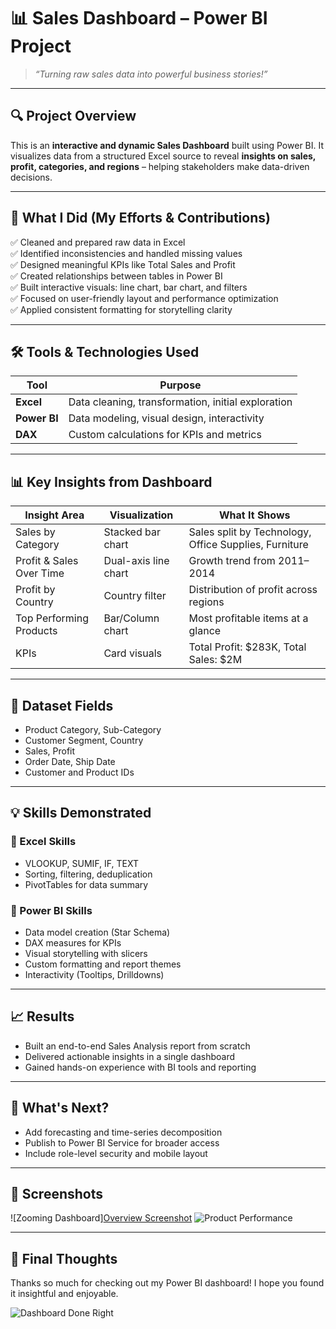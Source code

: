 # 📊 Sales Dashboard – Power BI Project

> _“Turning raw sales data into powerful business stories!”_
---
## 🔍 Project Overview

This is an **interactive and dynamic Sales Dashboard** built using Power BI. It visualizes data from a structured Excel source to reveal **insights on sales, profit, categories, and regions** – helping stakeholders make data-driven decisions.

---

## 🧠 What I Did (My Efforts & Contributions)

✅ Cleaned and prepared raw data in Excel  
✅ Identified inconsistencies and handled missing values  
✅ Designed meaningful KPIs like Total Sales and Profit  
✅ Created relationships between tables in Power BI  
✅ Built interactive visuals: line chart, bar chart, and filters  
✅ Focused on user-friendly layout and performance optimization  
✅ Applied consistent formatting for storytelling clarity  

---

## 🛠️ Tools & Technologies Used

| Tool        | Purpose |
|-------------|---------|
| **Excel**   | Data cleaning, transformation, initial exploration |
| **Power BI**| Data modeling, visual design, interactivity |
| **DAX**     | Custom calculations for KPIs and metrics |

---

## 📊 Key Insights from Dashboard

| Insight Area            | Visualization         | What It Shows |
|-------------------------|-----------------------|----------------|
| Sales by Category       | Stacked bar chart     | Sales split by Technology, Office Supplies, Furniture |
| Profit & Sales Over Time| Dual-axis line chart  | Growth trend from 2011–2014 |
| Profit by Country       | Country filter        | Distribution of profit across regions |
| Top Performing Products | Bar/Column chart      | Most profitable items at a glance |
| KPIs                   | Card visuals          | Total Profit: $283K, Total Sales: $2M |

---

## 📁 Dataset Fields

- Product Category, Sub-Category  
- Customer Segment, Country  
- Sales, Profit  
- Order Date, Ship Date  
- Customer and Product IDs  

---

## 💡 Skills Demonstrated

### 📌 Excel Skills
- VLOOKUP, SUMIF, IF, TEXT
- Sorting, filtering, deduplication
- PivotTables for data summary

### 📌 Power BI Skills
- Data model creation (Star Schema)
- DAX measures for KPIs
- Visual storytelling with slicers
- Custom formatting and report themes
- Interactivity (Tooltips, Drilldowns)

---

## 📈 Results

- Built an end-to-end Sales Analysis report from scratch
- Delivered actionable insights in a single dashboard
- Gained hands-on experience with BI tools and reporting

---

## 🚀 What's Next?

- Add forecasting and time-series decomposition  
- Publish to Power BI Service for broader access  
- Include role-level security and mobile layout

---

## 📎 Screenshots

![Zooming Dashboard][Overview Screenshot](https://github.com/user-attachments/assets/5a66e3aa-6c18-4713-a198-bc9aa2212ae3)
![Product Performance](https://github.com/user-attachments/assets/85f0c41b-ef8d-4a01-b716-3bd847969247)

---

## 🙌 Final Thoughts

Thanks so much for checking out my Power BI dashboard! I hope you found it insightful and enjoyable.

![Dashboard Done Right](https://media.giphy.com/media/3o6ZtaO9BZHcOjmErm/giphy.gif)


